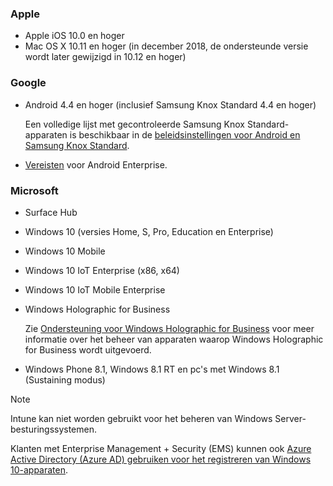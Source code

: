 

### <a name="apple"></a>Apple
- Apple iOS 10.0 en hoger
- Mac OS X 10.11 en hoger (in december 2018, de ondersteunde versie wordt later gewijzigd in 10.12 en hoger)

### <a name="google"></a>Google
- Android 4.4 en hoger (inclusief Samsung Knox Standard 4.4 en hoger)

  Een volledige lijst met gecontroleerde Samsung Knox Standard-apparaten is beschikbaar in de [beleidsinstellingen voor Android en Samsung Knox Standard](/intune/supported-devices-browsers#supported-samsung-knox-standard-devices).


- [Vereisten](https://support.google.com/work/android/answer/6174145?hl=en) voor Android Enterprise.

### <a name="microsoft"></a>Microsoft

- Surface Hub
- Windows 10 (versies Home, S, Pro, Education en Enterprise)
- Windows 10 Mobile
- Windows 10 IoT Enterprise (x86, x64)
- Windows 10 IoT Mobile Enterprise
- Windows Holographic for Business

  Zie [Ondersteuning voor Windows Holographic for Business](../windows-holographic-for-business.md) voor meer informatie over het beheer van apparaten waarop Windows Holographic for Business wordt uitgevoerd.

- Windows Phone 8.1, Windows 8.1 RT en pc's met Windows 8.1 (Sustaining modus)

> [!NOTE]
> Intune kan niet worden gebruikt voor het beheren van Windows Server-besturingssystemen.

Klanten met Enterprise Management + Security (EMS) kunnen ook [Azure Active Directory (Azure AD) gebruiken voor het registreren van Windows 10-apparaten](/intune-classic/deploy-use/set-up-windows-device-management-with-microsoft-intune#azure-active-directory-enrollment).


